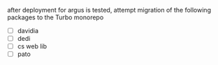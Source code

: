 

after deployment for argus is tested, attempt migration of the following packages to the Turbo monorepo
- [ ] davidia
- [ ] dedi
- [ ] cs web lib
- [ ] pato
